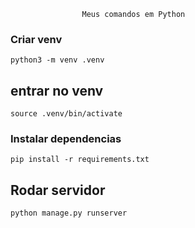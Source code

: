 
                    Meus comandos em Python

### Criar venv
  ```python3 -m venv .venv```

  ## entrar no venv

  ```source .venv/bin/activate ```

### Instalar dependencias

  ``` pip install -r requirements.txt ```

## Rodar servidor

``` python manage.py runserver ```